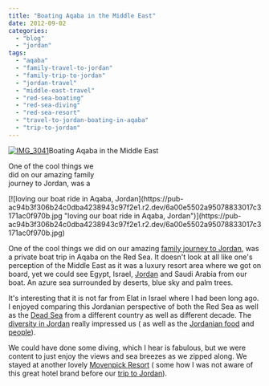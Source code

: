 ```yaml
---
title: "Boating Aqaba in the Middle East"
date: 2012-09-02
categories: 
  - "blog"
  - "jordan"
tags: 
  - "aqaba"
  - "family-travel-to-jordan"
  - "family-trip-to-jordan"
  - "jordan-travel"
  - "middle-east-travel"
  - "red-sea-boating"
  - "red-sea-diving"
  - "red-sea-resort"
  - "travel-to-jordan-boating-in-aqaba"
  - "trip-to-jordan"
---
```


[![IMG_3041](https://pub-ac94b3f306b24c0dba4238943c97f2e1.r2.dev/6a00e5502a95078833017c3171abd3970b.jpg "IMG_3041")](https://pub-ac94b3f306b24c0dba4238943c97f2e1.r2.dev/6a00e5502a95078833017c3171abd3970b.jpg)Boating Aqaba in the Middle East

One of the cool things we  
did on our amazing family  
journey to Jordan, was a

<!--more--> [![loving our boat ride in Aqaba, Jordan](https://pub-ac94b3f306b24c0dba4238943c97f2e1.r2.dev/6a00e5502a95078833017c3171ac0f970b.jpg "loving our boat ride in Aqaba, Jordan")](https://pub-ac94b3f306b24c0dba4238943c97f2e1.r2.dev/6a00e5502a95078833017c3171ac0f970b.jpg)  
  
One of the cool things we did on our amazing [family journey to Jordan](http://soultravelers3new.local/2011/05/jordan-family-travel-is-it-safe.html "family vacation jordan"), was a private boat trip in Aqaba on the Red Sea. It doesn't look at all like one's perception of the Middle East as it was a luxury resort area where we got on board, yet we could see Egypt, Israel, [Jordan](http://soultravelers3new.local/2011/05/jordan-tourismsmartest-.html "Jordan tourism") and Saudi Arabia from our boat. An azure sea surrounded by deserts, blue sky and palm trees.  
  
It's interesting that it is not far from Elat in Israel where I had been long ago. I enjoyed comparing this Jordanian perspective of both the Red Sea as well as the [Dead Sea](http://soultravelers3new.local/2011/11/dead-sea-delights-for-families.html "dead sea travel") from a different country as well as different decade. The [diversity in Jordan](http://soultravelers3new.local/2012/07/wadi-rum-jordan.html "Jordan diversity wadi rum") really impressed us ( as well as the [Jordanian food](http://soultravelers3new.local/2012/03/jordan-means-delicious-food.html "great jordanian food") and [people](http://soultravelers3new.local/2012/04/people-of-jordan.html "Jordan people")).  
  
We could have done some diving, which I hear is fabulous, but we were content to just enjoy the views and sea breezes as we zipped along. We stayed at another lovely [Movenpick Resort](http://www.moevenpick-hotels.com/en/pub/hotels_resorts/worldmap/aqaba/welcome.cfm "Movenpick resort aqaba, Jordan") ( some how I was not aware of this great hotel brand before our [trip to Jordan](http://soultravelers3new.local/2011/06/family-vacation-petra-wow-.html "family trip to Jordan")).
